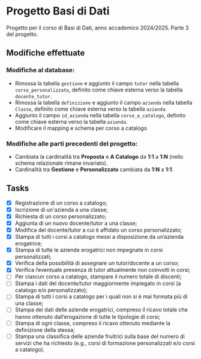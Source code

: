 # Progetto Basi di Dati

Progetto per il corso di Basi di Dati, anno accademico 2024/2025.
Parte 3 del progetto.

## Modifiche effettuate
### Modifiche al database:
- Rimossa la tabella `gestione` e aggiunto il campo `tutor` nella tabella `corso_personalizzato`, definito come chiave esterna verso la tabella `docente_tutor`.
- Rimossa la tabella `definizione` e aggiunto il campo `azienda` nella tabella `Classe`, definito come chiave esterna verso la tabella `azienda`.
- Aggiunto il campo `id_azienda` nella tabella `corso_a_catalogo`, definito come chiave esterna verso la tabella `azienda`.
- Modificare il mapping e schema per corso a catalogo
### Modifiche alle parti precedenti del progetto:
- Cambiata la cardinalità tra **Proposta** e **A Catalogo** da **1:1** a **1:N** (nello schema relazionale rimane invariato).
- Cardinalità tra **Gestione** e **Personalizzato** cambiata da **1:N** a **1:1**.

## Tasks
- [x] Registrazione di un corso a catalogo;
- [x] Iscrizione di un'azienda a una classe;
- [x] Richiesta di un corso personalizzato;
- [x] Aggiunta di un nuovo docente/tutor a una classe;
- [x] Modifica del docente/tutor a cui è affidato un corso personalizzato;
- [x] Stampa di tutti i corsi a catalogo messi a disposizione da un’azienda erogatrice;
- [x] Stampa di tutte le aziende erogatrici non impegnate in corsi personalizzati;
- [x] Verifica della possibilità di assegnare un tutor/docente a un corso;
- [x] Verifica l’eventuale presenza di tutor attualmente non coinvolti in corsi;
- [ ] Per ciascun corso a catalogo, stampare il numero totale di discenti;
- [ ] Stampa i dati del docente/tutor maggiormente impiegato in corsi (a catalogo e/o personalizzato);
- [ ] Stampa di tutti i corsi a catalogo per i quali non si è mai formata più di una classe;
- [ ] Stampa dei dati delle aziende erogatrici, compreso il ricavo totale che hanno ottenuto dall’erogazione di tutte le tipologie di corsi;
- [ ] Stampa di ogni classe, compreso il ricavo ottenuto mediante la definizione della stessa;
- [ ] Stampa una classifica delle aziende fruitrici sulla base del numero di servizi che ha richiesto (e.g., corsi di formazione personalizzati e/o corsi a catalogo).